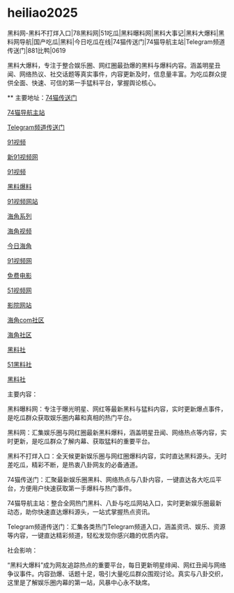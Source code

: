 # heiliao2025
黑料网-黑料不打烊入口|78黑料网|51吃瓜|黑料曝料网|黑料大事记|黑料大爆料|黑料网导航|国产吃瓜|黑料|今日吃瓜在线|74猫传送门|74猫导航主站|Telegram频道传送门|881比鸭|0619

黑料大爆料，专注于整合娱乐圈、网红圈最劲爆的黑料与爆料内容。涵盖明星丑闻、网络热议、社交话题等真实事件，内容更新及时，信息量丰富。为吃瓜群众提供全面、快速、可信的第一手猛料平台，掌握舆论核心。

** 主要地址：<a href="https://74mao.com/">74猫传送门</a>

<a href="https://74mao.com/">74猫导航主站</a>

<a href="https://74mao.com/">Telegram频道传送门</a>

<a href="https://hj-357.pages.dev/">91视频</a>

<a href="https://hj-358.pages.dev/">新91视频网</a>

<a href="https://hj-361.pages.dev/">91视频</a>

<a href="https://hj-363.pages.dev/">黑料爆料</a>

<a href="https://hj-364.pages.dev/">91视频网站</a>

<a href="https://hj-376.pages.dev/">海角系列</a>

<a href="https://hj-225.pages.dev/">海角视频</a>

<a href="https://hj-229.pages.dev/">今日海角</a>

<a href="https://hj-686.pages.dev/">91视频网</a>

<a href="https://hj-689.pages.dev/">免费电影</a>

<a href="https://hj-1301.pages.dev/">51视频网</a>

<a href="https://hj-218.pages.dev/">影院网站</a>

<a href="https://hj-219.pages.dev/">海角com社区</a>

<a href="https://hj-224.pages.dev/">海角社区</a>

<a href="https://hls-15.pages.dev/">黑料社</a>

<a href="https://hls-17.pages.dev/">51黑料社</a>

<a href="https://hls-19.pages.dev/">黑料社</a>

主要内容：

黑料曝料网：专注于曝光明星、网红等最新黑料与猛料内容，实时更新爆点事件，是吃瓜群众获取娱乐圈内幕和真相的热门平台。

黑料网：汇集娱乐圈与网红圈最新黑料爆料，涵盖明星丑闻、网络热点等内容，实时更新，是吃瓜群众了解内幕、获取猛料的重要平台。

黑料不打烊入口：全天候更新娱乐圈与网红圈爆料内容，实时直达黑料源头。无时差吃瓜，精彩不断，是热衷八卦网友的必备通道。

74猫传送门：汇聚最新娱乐圈黑料、网络热点与八卦内容，一键直达各大吃瓜平台，方便用户快速获取第一手爆料与热门事件。

74猫导航主站：整合全网热门黑料、八卦与吃瓜网站入口，实时更新娱乐圈最新动态，助你快速直达爆料源头，一站式掌握热点资讯。

Telegram频道传送门：汇集各类热门Telegram频道入口，涵盖资讯、娱乐、资源等内容，一键直达精彩频道，轻松发现你感兴趣的优质内容。

社会影响：

“黑料大爆料”成为网友追踪热点的重要平台，每日更新明星绯闻、网红丑闻与网络争议事件。内容劲爆、话题十足，吸引大量吃瓜群众围观讨论。真实与八卦交织，这里是了解娱乐圈内幕的第一站，风暴中心永不缺席。
